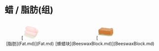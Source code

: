 # 蜡 / 脂肪(组)  
<div style="display:table"><div style="display:inline-block;padding-top:15px;padding-left:5px;border:none;text-align:center;min-width:150px;min-height:0px;margin: auto">[<div style="width:50px;display:inline-block;text-align:center"><img decoding="async" src="Sprite/Fat.png" href="a.md" style="max-width:50px;max-height:50px;"></div><br>[脂肪](Fat.md)](Fat.md)</div><div style="display:inline-block;padding-top:15px;padding-left:5px;border:none;text-align:center;min-width:150px;min-height:0px;margin: auto">[<div style="width:50px;display:inline-block;text-align:center"><img decoding="async" src="Sprite/BeeswaxBlock.png" href="a.md" style="max-width:50px;max-height:50px;"></div><br>[蜂蜡块](BeeswaxBlock.md)](BeeswaxBlock.md)</div></div>  
  
